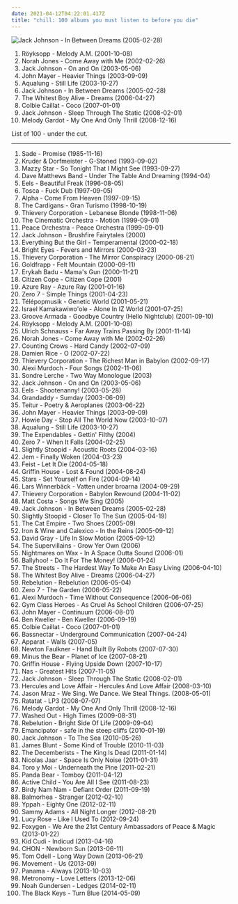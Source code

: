 ```yaml
---
date: 2021-04-12T04:22:01.417Z
title: "chill: 100 albums you must listen to before you die"
---
```

![Jack Johnson - In Between Dreams (2005-02-28)](http://coverartarchive.org/release/8803a42d-59ca-4eee-83ba-61fae63856f5/6148270094-500.jpg "Jack Johnson - In Between Dreams (2005-02-28)")
<ol class="albums">
<li data-cover="https://img.discogs.com/cCrsEjLACyczWsYITTOxwaMW5rM=/fit-in/500x500/filters:strip_icc():format(jpeg):mode_rgb():quality(90)/discogs-images/R-1831286-1251312241.jpeg.jpg" data-tags="electronic, chillout" role="button">Röyksopp - Melody A.M. (2001-10-08)</li>
<li data-cover="http://coverartarchive.org/release/a7b9e4e4-b21e-4c70-8aee-5fa555796225/16662903606-500.jpg" data-tags="jazz" role="button">Norah Jones - Come Away with Me (2002-02-26)</li>
<li data-cover="http://coverartarchive.org/release/972a10fd-c0b7-47c4-9c72-267a8e6aec38/23562352835-500.jpg" data-tags="acoustic, jack johnson" role="button">Jack Johnson - On and On (2003-05-06)</li>
<li data-cover="http://coverartarchive.org/release/de5686c7-a301-476e-b4df-61f67f83824b/6621900880-500.jpg" data-tags="john mayer, rock" role="button">John Mayer - Heavier Things (2003-09-09)</li>
<li data-cover="https://img.discogs.com/3Sm3W8uRKa4ng_mHSjtC02riH8A=/fit-in/150x150/filters:strip_icc():format(jpeg):mode_rgb():quality(90)/discogs-images/R-2208233-1323194011.jpeg.jpg" data-tags="soundtrack, jazz, chill, alternative, power pop, singer-songwriter, britpop, pop-rock, amaranth, purchase, hard to find, maarts, still life, happy at work, favorite cds, thoughtfully, wanted album, granka, go get it" role="button">Aqualung - Still Life (2003-10-27)</li>
<li data-cover="http://coverartarchive.org/release/8803a42d-59ca-4eee-83ba-61fae63856f5/6148270094-500.jpg" data-tags="acoustic" role="button">Jack Johnson - In Between Dreams (2005-02-28)</li>
<li data-cover="http://coverartarchive.org/release/991663bf-fc45-422f-bf7f-7e713c22b591/17925341829-500.jpg" data-tags="indie" role="button">The Whitest Boy Alive - Dreams (2006-04-27)</li>
<li data-cover="http://coverartarchive.org/release/402e7158-57a2-48c1-9ecc-83a78f3f6c8e/2859644033-500.jpg" data-tags="pop" role="button">Colbie Caillat - Coco (2007-01-01)</li>
<li data-cover="https://via.placeholder.com/450" data-tags="acoustic" role="button">Jack Johnson - Sleep Through The Static (2008-02-01)</li>
<li data-cover="https://via.placeholder.com/450" data-tags="jazz" role="button">Melody Gardot - My One And Only Thrill (2008-12-16)</li>
</ol>
List of 100 - under the cut.
<!-- more -->

_________________

<ol class="albums">
<li data-cover="https://via.placeholder.com/450" data-tags="soul, sade" role="button">
Sade - Promise (1985-11-16)
</li>
<li data-cover="https://img.discogs.com/LDoJ4fXQzmCA4wn5n-IRtTjqeP4=/fit-in/600x597/filters:strip_icc():format(jpeg):mode_rgb():quality(90)/discogs-images/R-3481-1568187492-9559.jpeg.jpg" data-tags="chillout, downtempo" role="button">
Kruder & Dorfmeister - G-Stoned (1993-09-02)
</li>
<li data-cover="http://coverartarchive.org/release/d9fa44a6-c79b-4b70-806b-af5eb748e8f8/5320516788-500.jpg" data-tags="dream pop, female vocalists, alternative, 90s" role="button">
Mazzy Star - So Tonight That I Might See (1993-09-27)
</li>
<li data-cover="http://coverartarchive.org/release/5e5a4cd5-43d1-3b78-a535-272f97c015c9/14327361700-500.jpg" data-tags="rock, 90s" role="button">
Dave Matthews Band - Under The Table And Dreaming (1994-04)
</li>
<li data-cover="http://coverartarchive.org/release/31c452b7-6fc4-39eb-9a0c-1f349328c745/11388472171-500.jpg" data-tags="alternative, rock, alternative rock, indie rock, 90s" role="button">
Eels - Beautiful Freak (1996-08-05)
</li>
<li data-cover="http://coverartarchive.org/release/fb8647ff-066b-4e9e-b9b0-791f39bcfa13/4530526778-500.jpg" data-tags="dub, chill" role="button">
Tosca - Fuck Dub (1997-09-05)
</li>
<li data-cover="http://coverartarchive.org/release/a66fb9a6-a459-4e75-90a4-9eb7e33ad88c/14902634422-500.jpg" data-tags="electronic, downtempo" role="button">
Alpha - Come From Heaven (1997-09-15)
</li>
<li data-cover="http://coverartarchive.org/release/70f5e652-0a10-37ca-8d1d-1610ca3cfa29/3711112834-500.jpg" data-tags="rock, 90s, female vocalists" role="button">
The Cardigans - Gran Turismo (1998-10-19)
</li>
<li data-cover="http://coverartarchive.org/release/6adfb691-676d-44d2-aac4-96827ce62597/16156254622-500.jpg" data-tags="trip-hop, chill, downbeat, trip hop, relaxing, thievery corporation" role="button">
Thievery Corporation - Lebanese Blonde (1998-11-06)
</li>
<li data-cover="http://coverartarchive.org/release/a93421ab-50ba-3511-b0c4-1c2f1888cbd6/23414863063-500.jpg" data-tags="jazz, ninja tune, downtempo" role="button">
The Cinematic Orchestra - Motion (1999-09-01)
</li>
<li data-cover="http://coverartarchive.org/release/82c24fe2-36e7-40c2-8ece-55d6bfedd1cd/9767397785-500.jpg" data-tags="chillout, electronic, downtempo, ambient" role="button">
Peace Orchestra - Peace Orchestra (1999-09-01)
</li>
<li data-cover="http://coverartarchive.org/release/34c07ea9-63ff-4d69-bfb2-279d52dda6da/27925708299-500.jpg" data-tags="acoustic" role="button">
Jack Johnson - Brushfire Fairytales (2000)
</li>
<li data-cover="https://img.discogs.com/GtoMOXBxTsOqrQvOQ4_degxBtlA=/fit-in/600x593/filters:strip_icc():format(jpeg):mode_rgb():quality(90)/discogs-images/R-31372-1258068612.jpeg.jpg" data-tags="electronica, everything but the girl, electronic, lounge" role="button">
Everything But the Girl - Temperamental (2000-02-18)
</li>
<li data-cover="http://coverartarchive.org/release/64c2b3d0-f2ff-4e2f-9dad-4c926bb00a10/26393498490-500.jpg" data-tags="indie, folk" role="button">
Bright Eyes - Fevers and Mirrors (2000-03-23)
</li>
<li data-cover="https://img.discogs.com/g3vi5x1JYbjTD8eb51HI2FpxOxo=/fit-in/600x596/filters:strip_icc():format(jpeg):mode_rgb():quality(90)/discogs-images/R-13764-1334923424.jpeg.jpg" data-tags="chillout, trip-hop, downtempo" role="button">
Thievery Corporation - The Mirror Conspiracy (2000-08-21)
</li>
<li data-cover="http://coverartarchive.org/release/a9c71b51-ad11-436e-b759-9f23c324433a/5128575556-500.jpg" data-tags="trip-hop, electronic" role="button">
Goldfrapp - Felt Mountain (2000-09-11)
</li>
<li data-cover="https://img.discogs.com/I8hP5wDwaFIBa5uKe0z0fDNNxV8=/fit-in/600x602/filters:strip_icc():format(jpeg):mode_rgb():quality(90)/discogs-images/R-16189786-1605737307-1687.jpeg.jpg" data-tags="soul, neo-soul" role="button">
Erykah Badu - Mama's Gun (2000-11-21)
</li>
<li data-cover="http://coverartarchive.org/release/1c382e7a-1efa-46fb-9fcf-fca60599fe71/6110111109-500.jpg" data-tags="chillout" role="button">
Citizen Cope - Citizen Cope (2001)
</li>
<li data-cover="http://coverartarchive.org/release/e02ccb17-e073-4439-a38c-a5008e1bcead/22576180833-500.jpg" data-tags="female vocalists, 00s" role="button">
Azure Ray - Azure Ray (2001-01-16)
</li>
<li data-cover="http://coverartarchive.org/release/492ba46b-0c4b-48c6-8dae-162058dc95e9/12184142601-500.jpg" data-tags="chillout, downtempo" role="button">
Zero 7 - Simple Things (2001-04-23)
</li>
<li data-cover="http://coverartarchive.org/release/51622cb0-251f-4cf8-8e1c-79a27c340e24/4049466485-500.jpg" data-tags="electronic, chillout, downtempo, trip-hop" role="button">
Télépopmusik - Genetic World (2001-05-21)
</li>
<li data-cover="http://coverartarchive.org/release/6018533d-2cc6-42e4-9a10-fab945f8c5fe/4412087433-500.jpg" data-tags="ukulele, iz" role="button">
Israel Kamakawiwo'ole - Alone In IZ World (2001-07-25)
</li>
<li data-cover="http://coverartarchive.org/release/41dc852a-36ab-4c92-a97c-6f864e526c66/4759377343-500.jpg" data-tags="chillout, electronic" role="button">
Groove Armada - Goodbye Country (Hello Nightclub) (2001-09-10)
</li>
<li data-cover="https://img.discogs.com/cCrsEjLACyczWsYITTOxwaMW5rM=/fit-in/500x500/filters:strip_icc():format(jpeg):mode_rgb():quality(90)/discogs-images/R-1831286-1251312241.jpeg.jpg" data-tags="electronic, chillout" role="button">
Röyksopp - Melody A.M. (2001-10-08)
</li>
<li data-cover="https://img.discogs.com/fz2gCGNE1ZDPji-D3fcK8oKAzxQ=/fit-in/472x419/filters:strip_icc():format(jpeg):mode_rgb():quality(90)/discogs-images/R-1577550-1256586457.jpeg.jpg" data-tags="ambient, electronic" role="button">
Ulrich Schnauss - Far Away Trains Passing By (2001-11-14)
</li>
<li data-cover="http://coverartarchive.org/release/a7b9e4e4-b21e-4c70-8aee-5fa555796225/16662903606-500.jpg" data-tags="jazz" role="button">
Norah Jones - Come Away with Me (2002-02-26)
</li>
<li data-cover="http://coverartarchive.org/release/a840e69a-3a92-4bf9-843c-e2b1fec44e3c/9715897767-500.jpg" data-tags="rock" role="button">
Counting Crows - Hard Candy (2002-07-09)
</li>
<li data-cover="https://img.discogs.com/ZQlQz6fBE2IohmkyyWgN2qBYtbw=/fit-in/150x150/filters:strip_icc():format(jpeg):mode_rgb():quality(90)/discogs-images/R-1222805-1202239031.jpeg.jpg" data-tags="acoustic, singer-songwriter, folk" role="button">
Damien Rice - O (2002-07-22)
</li>
<li data-cover="http://coverartarchive.org/release/1770ef1b-d12b-4b23-b594-a3d471c3d600/8933157864-500.jpg" data-tags="chillout, downtempo, lounge" role="button">
Thievery Corporation - The Richest Man in Babylon (2002-09-17)
</li>
<li data-cover="http://coverartarchive.org/release/5c2e6103-520e-4459-b2d3-d74e86b608ae/17932879162-500.jpg" data-tags="indie, folk" role="button">
Alexi Murdoch - Four Songs (2002-11-06)
</li>
<li data-cover="https://img.discogs.com/lJfsIbR1eYiKn_7LBqccO0cXZ20=/fit-in/600x600/filters:strip_icc():format(jpeg):mode_rgb():quality(90)/discogs-images/R-759412-1284497750.jpeg.jpg" data-tags="singer-songwriter, albums i played hell out of, two way monologue" role="button">
Sondre Lerche - Two Way Monologue (2003)
</li>
<li data-cover="http://coverartarchive.org/release/972a10fd-c0b7-47c4-9c72-267a8e6aec38/23562352835-500.jpg" data-tags="acoustic, jack johnson" role="button">
Jack Johnson - On and On (2003-05-06)
</li>
<li data-cover="http://coverartarchive.org/release/2a15446f-a6b7-4e9c-82b9-a4685ef6b269/1607144291-500.jpg" data-tags="alternative, indie rock" role="button">
Eels - Shootenanny! (2003-05-28)
</li>
<li data-cover="https://img.discogs.com/09rkHBJw5AXO7W3cw_95LR9xFm8=/fit-in/584x576/filters:strip_icc():format(jpeg):mode_rgb():quality(90)/discogs-images/R-405219-1254081822.jpeg.jpg" data-tags="rock, indie, indie rock" role="button">
Grandaddy - Sumday (2003-06-09)
</li>
<li data-cover="http://coverartarchive.org/release/8dc17780-6a26-4ccb-91c9-23d568de83d4/27879377982-500.jpg" data-tags="teitur" role="button">
Teitur - Poetry & Aeroplanes (2003-06-22)
</li>
<li data-cover="http://coverartarchive.org/release/de5686c7-a301-476e-b4df-61f67f83824b/6621900880-500.jpg" data-tags="john mayer, rock" role="button">
John Mayer - Heavier Things (2003-09-09)
</li>
<li data-cover="http://coverartarchive.org/release/2d9065e5-de47-43ff-865f-42c110e7b6f6/6247631110-500.jpg" data-tags="singer-songwriter, acoustic" role="button">
Howie Day - Stop All The World Now (2003-10-07)
</li>
<li data-cover="https://img.discogs.com/3Sm3W8uRKa4ng_mHSjtC02riH8A=/fit-in/150x150/filters:strip_icc():format(jpeg):mode_rgb():quality(90)/discogs-images/R-2208233-1323194011.jpeg.jpg" data-tags="soundtrack, jazz, chill, alternative, power pop, singer-songwriter, britpop, pop-rock, amaranth, purchase, hard to find, maarts, still life, happy at work, favorite cds, thoughtfully, wanted album, granka, go get it" role="button">
Aqualung - Still Life (2003-10-27)
</li>
<li data-cover="http://coverartarchive.org/release/394546f4-2c4f-4f67-a8ad-137b6ca3edec/13313814649-500.jpg" data-tags="heavy metal, chill, rock, punk, reggae, dub, ska, boogie on down, love songs that rock" role="button">
The Expendables - Gettin' Filthy (2004)
</li>
<li data-cover="https://img.discogs.com/J9Tu6lndSIaA29Jg85GuI0GDcWI=/fit-in/400x400/filters:strip_icc():format(jpeg):mode_rgb():quality(90)/discogs-images/R-1935782-1253543842.jpeg.jpg" data-tags="chillout" role="button">
Zero 7 - When It Falls (2004-02-25)
</li>
<li data-cover="http://coverartarchive.org/release/eb6f92bb-c9d0-4998-9e30-ad647853ccd9/4805491008-500.jpg" data-tags="acoustic ska, chill, roots reggae" role="button">
Slightly Stoopid - Acoustic Roots (2004-03-16)
</li>
<li data-cover="http://coverartarchive.org/release/dfb9db5d-bb8c-4fcd-a256-96841b6d090a/7929248241-500.jpg" data-tags="pop, female vocalists" role="button">
Jem - Finally Woken (2004-03-23)
</li>
<li data-cover="https://img.discogs.com/eU2kHxppsdd5tQ2SLv80GIxVNz8=/fit-in/600x600/filters:strip_icc():format(jpeg):mode_rgb():quality(90)/discogs-images/R-1006592-1520070252-6057.jpeg.jpg" data-tags="female vocalists, indie" role="button">
Feist - Let It Die (2004-05-18)
</li>
<li data-cover="http://coverartarchive.org/release/ffb07277-c860-4ed0-957f-539096995573/17531246316-500.jpg" data-tags="chill, folk, singer-songwriter, folk rock, 00s" role="button">
Griffin House - Lost & Found (2004-08-24)
</li>
<li data-cover="https://img.discogs.com/8FIA2sz1_BotHhDwNL31gjdQ-mU=/fit-in/600x600/filters:strip_icc():format(jpeg):mode_rgb():quality(90)/discogs-images/R-13941067-1564536660-2325.jpeg.jpg" data-tags="indie, indie pop" role="button">
Stars - Set Yourself on Fire (2004-09-14)
</li>
<li data-cover="https://img.discogs.com/vTpeM_ZRvSZHvU4-5ef5DJgAaII=/fit-in/600x600/filters:strip_icc():format(jpeg):mode_rgb():quality(90)/discogs-images/R-14170893-1569176715-5293.jpeg.jpg" data-tags="chill" role="button">
Lars Winnerbäck - Vatten under broarna (2004-09-29)
</li>
<li data-cover="http://coverartarchive.org/release/a2219b6c-5c32-31ef-a8db-20805aa86310/3526715644-500.jpg" data-tags="electronica, trip-hop, chill, chillout, reggae" role="button">
Thievery Corporation - Babylon Rewound (2004-11-02)
</li>
<li data-cover="https://via.placeholder.com/450" data-tags="singer-songwriter, acoustic" role="button">
Matt Costa - Songs We Sing (2005)
</li>
<li data-cover="http://coverartarchive.org/release/8803a42d-59ca-4eee-83ba-61fae63856f5/6148270094-500.jpg" data-tags="acoustic" role="button">
Jack Johnson - In Between Dreams (2005-02-28)
</li>
<li data-cover="https://via.placeholder.com/450" data-tags="reggae" role="button">
Slightly Stoopid - Closer To The Sun (2005-04-19)
</li>
<li data-cover="https://img.discogs.com/YtrSaPszyrFXACFtOQboWrZfrNU=/fit-in/500x500/filters:strip_icc():format(jpeg):mode_rgb():quality(90)/discogs-images/R-893597-1170067201.jpeg.jpg" data-tags="ska, alternative, australian" role="button">
The Cat Empire - Two Shoes (2005-09)
</li>
<li data-cover="http://coverartarchive.org/release/123b84c6-d6da-3975-96ec-65ab937ee16a/19801864754-500.jpg" data-tags="indie, folk" role="button">
Iron & Wine and Calexico - In the Reins (2005-09-12)
</li>
<li data-cover="https://img.discogs.com/P1fmJUS3_iPX633fdsjM8ipXJao=/fit-in/600x593/filters:strip_icc():format(jpeg):mode_rgb():quality(90)/discogs-images/R-614711-1431628762-6028.jpeg.jpg" data-tags="david gray" role="button">
David Gray - Life In Slow Motion (2005-09-12)
</li>
<li data-cover="https://img.discogs.com/C-GIJ37K5lw77l09qevF9Di2VP0=/fit-in/600x600/filters:strip_icc():format(jpeg):mode_rgb():quality(90)/discogs-images/R-3625999-1439766596-5010.jpeg.jpg" data-tags="chill, reggae, surf, ska, summer, california, dancehall, beach, baixar depois, happy music for work" role="button">
The Supervillains - Grow Yer Own (2006)
</li>
<li data-cover="http://coverartarchive.org/release/ae6389a7-cd8c-3e62-8db1-1b9a9e6e27b9/4394479901-500.jpg" data-tags="downtempo, chillout" role="button">
Nightmares on Wax - In A Space Outta Sound (2006-01)
</li>
<li data-cover="http://coverartarchive.org/release/abc685a8-6339-4b71-bd30-1fb9b4b48ae1/2203270543-500.jpg" data-tags="chill, reggae, surf, summer, california, beach, reggae-rock, bally, happy music for work" role="button">
Ballyhoo! - Do It For The Money! (2006-01-24)
</li>
<li data-cover="http://coverartarchive.org/release/cc491072-7ed0-40c1-a36b-4499e86de2b5/10795881747-500.jpg" data-tags="hip-hop, hip hop, rap, the streets" role="button">
The Streets - The Hardest Way To Make An Easy Living (2006-04-10)
</li>
<li data-cover="http://coverartarchive.org/release/991663bf-fc45-422f-bf7f-7e713c22b591/17925341829-500.jpg" data-tags="indie" role="button">
The Whitest Boy Alive - Dreams (2006-04-27)
</li>
<li data-cover="https://img.discogs.com/lguPJnH5Khsos0mzOgWcCCf7UKU=/fit-in/600x597/filters:strip_icc():format(jpeg):mode_rgb():quality(90)/discogs-images/R-7648501-1445894176-6010.jpeg.jpg" data-tags="chill, reggae, dub, drinking, summer music, good to smoke to" role="button">
Rebelution - Rebelution (2006-05-04)
</li>
<li data-cover="https://via.placeholder.com/450" data-tags="chillout" role="button">
Zero 7 - The Garden (2006-05-22)
</li>
<li data-cover="http://coverartarchive.org/release/c7f170ef-5b55-4711-8820-48dac859f5e2/5105968554-500.jpg" data-tags="indie, folk, singer-songwriter" role="button">
Alexi Murdoch - Time Without Consequence (2006-06-06)
</li>
<li data-cover="https://img.discogs.com/_pytQNoFquAHXxTr4S3Gy2D3VWo=/fit-in/189x189/filters:strip_icc():format(jpeg):mode_rgb():quality(90)/discogs-images/R-796427-1174893064.jpeg.jpg" data-tags="hip-hop" role="button">
Gym Class Heroes - As Cruel As School Children (2006-07-25)
</li>
<li data-cover="http://coverartarchive.org/release/8aa81e40-71f1-4a39-a631-cb06703348d4/3717995933-500.jpg" data-tags="blues, john mayer" role="button">
John Mayer - Continuum (2006-08-01)
</li>
<li data-cover="https://img.discogs.com/a9-NuRnMchaB4Nxk4oZYnJdkC6o=/fit-in/599x589/filters:strip_icc():format(jpeg):mode_rgb():quality(90)/discogs-images/R-3393470-1328660443.jpeg.jpg" data-tags="indie, rock, indie rock, singer-songwriter" role="button">
Ben Kweller - Ben Kweller (2006-09-19)
</li>
<li data-cover="http://coverartarchive.org/release/402e7158-57a2-48c1-9ecc-83a78f3f6c8e/2859644033-500.jpg" data-tags="pop" role="button">
Colbie Caillat - Coco (2007-01-01)
</li>
<li data-cover="http://coverartarchive.org/release/331161c2-7b97-43a8-b4f9-88c0e6a01127/8090852961-500.jpg" data-tags="electronic, dubstep, tribal fusion" role="button">
Bassnectar - Underground Communication (2007-04-24)
</li>
<li data-cover="https://via.placeholder.com/450" data-tags="idm, electronica" role="button">
Apparat - Walls (2007-05)
</li>
<li data-cover="http://coverartarchive.org/release/eb09be91-a6c4-44f0-80a9-196c6a3372d8/21084805447-500.jpg" data-tags="british, somgwriters" role="button">
Newton Faulkner - Hand Built By Robots (2007-07-30)
</li>
<li data-cover="http://coverartarchive.org/release/e3c0a8ce-6f8f-4aa2-9db0-f0a9a44504d8/2103706278-500.jpg" data-tags="indie rock, indie, mellow" role="button">
Minus the Bear - Planet of Ice (2007-08-21)
</li>
<li data-cover="https://img.discogs.com/KR2icblwxBD7a9YMMOR8JUAkRNk=/fit-in/280x280/filters:strip_icc():format(jpeg):mode_rgb():quality(90)/discogs-images/R-3742890-1342555718-8961.jpeg.jpg" data-tags="flying upside down" role="button">
Griffin House - Flying Upside Down (2007-10-17)
</li>
<li data-cover="http://coverartarchive.org/release/9a4cb291-8de3-47af-8183-605f1576311a/10068010974-500.jpg" data-tags="nas, rap, east coast" role="button">
Nas - Greatest Hits (2007-11-05)
</li>
<li data-cover="https://via.placeholder.com/450" data-tags="acoustic" role="button">
Jack Johnson - Sleep Through The Static (2008-02-01)
</li>
<li data-cover="http://coverartarchive.org/release/b5be52c1-9c7c-4e7e-a8c2-5e2de309a11d/21164902564-500.jpg" data-tags="electronic, 00s" role="button">
Hercules and Love Affair - Hercules And Love Affair (2008-03-10)
</li>
<li data-cover="http://coverartarchive.org/release/17de02f3-5ee1-41c9-9ba4-42bca40dd848/2223304263-500.jpg" data-tags="singer-songwriter, pop, acoustic" role="button">
Jason Mraz - We Sing. We Dance. We Steal Things. (2008-05-01)
</li>
<li data-cover="http://coverartarchive.org/release/6f260569-6480-4bff-a9a9-e9b055624fe1/18464208583-500.jpg" data-tags="electronic" role="button">
Ratatat - LP3 (2008-07-07)
</li>
<li data-cover="https://via.placeholder.com/450" data-tags="jazz" role="button">
Melody Gardot - My One And Only Thrill (2008-12-16)
</li>
<li data-cover="http://coverartarchive.org/release/4660ee18-b7e2-43e8-9712-f8eb1e23656c/4157979888-500.jpg" data-tags="electronic, electropop, chill" role="button">
Washed Out - High Times (2009-08-31)
</li>
<li data-cover="https://img.discogs.com/Ine1l8ofiCWrwMeOgpFSVXheyys=/fit-in/595x592/filters:strip_icc():format(jpeg):mode_rgb():quality(90)/discogs-images/R-2914517-1307048549.jpeg.jpg" data-tags="chill, reggae, summer" role="button">
Rebelution - Bright Side Of Life (2009-09-04)
</li>
<li data-cover="http://coverartarchive.org/release/47f2833f-f125-4a8c-8a10-a3fddf16c2b8/1772748552-500.jpg" data-tags="downtempo" role="button">
Emancipator - safe in the steep cliffs (2010-01-19)
</li>
<li data-cover="http://coverartarchive.org/release/b9c43a32-116c-4b13-aee5-1b327f544334/23563622864-500.jpg" data-tags="acoustic, jack johnson" role="button">
Jack Johnson - To The Sea (2010-05-26)
</li>
<li data-cover="http://coverartarchive.org/release/9b1c0003-7de6-4620-ab57-cf6cd03bb269/7533919648-500.jpg" data-tags="pop, singer-songwriter, james blunt" role="button">
James Blunt - Some Kind of Trouble (2010-11-03)
</li>
<li data-cover="http://coverartarchive.org/release/386e22bc-d967-4224-98cc-13ec5315751b/4625733651-500.jpg" data-tags="indie, folk rock, indie folk" role="button">
The Decemberists - The King Is Dead (2011-01-14)
</li>
<li data-cover="http://coverartarchive.org/release/d2022e3f-c22f-45c9-a1ab-4b2094d65719/23945397989-500.jpg" data-tags="electronic, electronica, minimal" role="button">
Nicolas Jaar - Space Is Only Noise (2011-01-31)
</li>
<li data-cover="http://coverartarchive.org/release/03b381ba-f859-3da0-873c-e359c56f25dd/12929911749-500.jpg" data-tags="indie pop, psychedelic" role="button">
Toro y Moi - Underneath the Pine (2011-02-21)
</li>
<li data-cover="http://coverartarchive.org/release/8d5b56e7-7412-4724-9407-039e64ecd014/13800964524-500.jpg" data-tags="indie, experimental, experimental rock, paw tracks" role="button">
Panda Bear - Tomboy (2011-04-12)
</li>
<li data-cover="http://coverartarchive.org/release/560d4328-550c-40af-a2fc-f2a2b10328b4/2215573326-500.jpg" data-tags="ambient, dream pop" role="button">
Active Child - You Are All I See (2011-08-23)
</li>
<li data-cover="http://coverartarchive.org/release/41c7c22a-a8ea-420e-b712-ef86a51c3a81/5564637848-500.jpg" data-tags="electronic, chill, instrumental, experimental, electro, techno, bass, electronic superhighway" role="button">
Birdy Nam Nam - Defiant Order (2011-09-19)
</li>
<li data-cover="https://via.placeholder.com/450" data-tags="post-rock" role="button">
Balmorhea - Stranger (2012-02-10)
</li>
<li data-cover="http://coverartarchive.org/release/477ae97f-9847-444c-8baa-b90455da1f67/4837907839-500.jpg" data-tags="ninja tune" role="button">
Yppah - Eighty One (2012-02-11)
</li>
<li data-cover="http://coverartarchive.org/release/b266751b-2c9e-4a15-90f0-226bf0019e54/3301797137-500.jpg" data-tags="chill" role="button">
Sammy Adams - All Night Longer (2012-08-21)
</li>
<li data-cover="http://coverartarchive.org/release/3cb19f06-ce08-44d2-9b07-ffef4ac20216/10096389953-500.jpg" data-tags="folk, indie folk" role="button">
Lucy Rose - Like I Used To (2012-09-24)
</li>
<li data-cover="http://coverartarchive.org/release/fed15943-7a2f-4145-b927-d54bfdbb47a3/3077819531-500.jpg" data-tags="indie pop" role="button">
Foxygen - We Are the 21st Century Ambassadors of Peace & Magic (2013-01-22)
</li>
<li data-cover="http://coverartarchive.org/release/53351ea5-0a4f-42ff-9bee-4a7d3c43fda8/7420843359-500.jpg" data-tags="kid cudi" role="button">
Kid Cudi - Indicud (2013-04-16)
</li>
<li data-cover="https://img.discogs.com/pscnaQIdudebvxaNvSMSI0KzdJQ=/fit-in/600x600/filters:strip_icc():format(jpeg):mode_rgb():quality(90)/discogs-images/R-5012392-1524398620-5370.jpeg.jpg" data-tags="chill, math rock, progressive metal, progressive rock, prog, epic, hot chocolate, not of this world, instrumental prog metal, god tier chill, legends of chill, not a word was spoken" role="button">
CHON - Newborn Sun (2013-06-11)
</li>
<li data-cover="http://coverartarchive.org/release/d8997b1d-3345-4750-a7e6-fe19b96a96f3/4436735162-500.jpg" data-tags="indie, chill, singer-songwriter, acoustic, columbia records, sony music, in my vinyl collection" role="button">
Tom Odell - Long Way Down (2013-06-21)
</li>
<li data-cover="https://img.discogs.com/CxAUEwzgXdhJr79-OHCABTcKpyU=/fit-in/500x500/filters:strip_icc():format(jpeg):mode_rgb():quality(90)/discogs-images/R-5200554-1387282827-9316.jpeg.jpg" data-tags="chill, us, movement" role="button">
Movement - Us (2013-09)
</li>
<li data-cover="http://coverartarchive.org/release/3c3f741e-2e97-4795-81f3-86a264d116f0/16471947055-500.jpg" data-tags="chill, punk" role="button">
Panama - Always (2013-10-03)
</li>
<li data-cover="http://coverartarchive.org/release/5adeb0cd-f15c-447c-82a4-2d6fb5279436/6728311268-500.jpg" data-tags="indie pop, british" role="button">
Metronomy - Love Letters (2013-12-06)
</li>
<li data-cover="http://coverartarchive.org/release/340db447-f750-4149-8ec4-8bcd92a0f260/11254738554-500.jpg" data-tags="chill, music i should check out, dine alone music, good song-isaiah" role="button">
Noah Gundersen - Ledges (2014-02-11)
</li>
<li data-cover="http://coverartarchive.org/release/5bde1d21-eff2-4a6a-8e50-de9fd2051520/9200442958-500.jpg" data-tags="blues rock, rock, indie rock" role="button">
The Black Keys - Turn Blue (2014-05-09)
</li>
</ol>